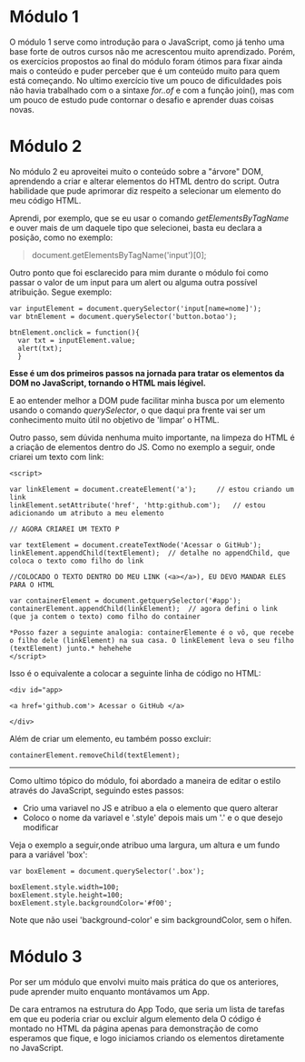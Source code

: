 # Módulo 1

O módulo 1 serve como introdução para o JavaScript, como já tenho uma base forte de outros cursos não me acrescentou muito aprendizado.
Porém, os exercícios propostos ao final do módulo foram ótimos para fixar ainda mais o conteúdo e puder perceber que é um conteúdo muito para quem está começando.
No ultimo exercício tive um pouco de dificuldades pois não havia trabalhado com o a sintaxe *for..of* e com a função join(), mas com um pouco de estudo pude contornar o desafio e aprender duas coisas novas.


# Módulo 2

No módulo 2 eu aproveitei muito o conteúdo sobre a "árvore" DOM, aprendendo a criar e alterar elementos do HTML dentro do script.
Outra habilidade que pude aprimorar diz respeito a selecionar um elemento do meu código HTML. 

Aprendi, por exemplo, que se eu usar o comando *getElementsByTagName* e ouver mais de um daquele tipo que selecionei, basta eu declara a posição, como no exemplo:

> document.getElementsByTagName('input')[0];


Outro ponto que foi esclarecido para mim durante o módulo foi como passar o valor de um input para um alert ou alguma outra possível atribuição. Segue exemplo:

```
var inputElement = document.querySelector('input[name=nome]');
var btnElement = document.querySelector('button.botao');

btnElement.onclick = function(){
  var txt = inputElement.value;
  alert(txt);
  }
```

**Esse é um dos primeiros passos na jornada para tratar os elementos da DOM no JavaScript, tornando o HTML mais légivel.**

E ao entender melhor a DOM pude facilitar minha busca por um elemento usando o comando *querySelector*, o que daqui pra frente vai ser um conhecimento muito útil no objetivo de 'limpar' o HTML.

Outro passo, sem dúvida nenhuma muito importante, na limpeza do HTML é a criação de elementos dentro do JS. Como no exemplo a seguir, onde criarei um texto com link:

```
<script>

var linkElement = document.createElement('a');     // estou criando um link
linkElement.setAttribute('href', 'http:github.com');   // estou adicionando um atributo a meu elemento

// AGORA CRIAREI UM TEXTO P

var textElement = document.createTextNode('Acessar o GitHub');
linkElement.appendChild(textElement);  // detalhe no appendChild, que coloca o texto como filho do link

//COLOCADO O TEXTO DENTRO DO MEU LINK (<a></a>), EU DEVO MANDAR ELES PARA O HTML

var containerElement = document.getquerySelector('#app');
containerElement.appendChild(linkElement);  // agora defini o link (que ja contem o texto) como filho do container

*Posso fazer a seguinte analogia: containerElemente é o vô, que recebe o filho dele (linkElement) na sua casa. O linkElement leva o seu filho (textElement) junto.* hehehehe
</script>
```
Isso é o equivalente a colocar a seguinte linha de código no HTML:
```
<div id="app>

<a href='github.com'> Acessar o GitHub </a>

</div>
```

Além de criar um elemento, eu também posso excluir:
```
containerElement.removeChild(textElement);
```

-------

Como ultimo tópico do módulo, foi abordado a maneira de editar o estilo através do JavaScript, seguindo estes passos:

- Crio uma variavel no JS e atribuo a ela o elemento que quero alterar
- Coloco o nome da variavel e '.style' depois mais um '.' e o que desejo modificar

Veja o exemplo a seguir,onde atribuo uma largura, um altura e um fundo para a variável 'box':
```
var boxElement = document.querySelector('.box');

boxElement.style.width=100;
boxElement.style.height=100;
boxElement.style.backgroundColor='#f00';

```

Note que não usei 'background-color' e sim backgroundColor, sem o hífen.

# Módulo 3

Por ser um módulo que envolvi muito mais prática do que os anteriores, pude aprender muito enquanto montávamos um App.

De cara entramos na estrutura do App Todo, que seria um lista de tarefas em que eu poderia criar ou excluir algum elemento dela
O código é montado no HTML da página apenas para demonstração de como esperamos que fique, e logo iniciamos criando os elementos diretamente no JavaScript.
